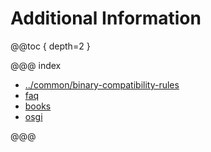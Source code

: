 # Additional Information

@@toc { depth=2 }

@@@ index

* [../common/binary-compatibility-rules](../common/binary-compatibility-rules.md)
* [faq](faq.md)
* [books](books.md)
* [osgi](osgi.md)

@@@